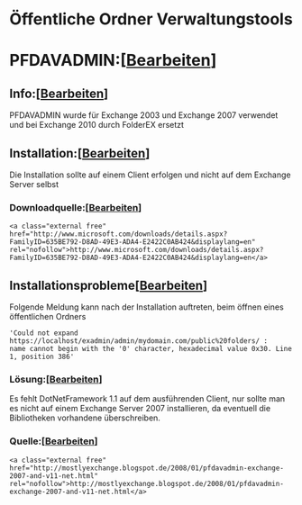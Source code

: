 # Öffentliche Ordner Verwaltungstools

# <span class="mw-headline" id="bkmrk-pfdavadmin%3A">PFDAVADMIN:</span><span class="mw-editsection"><span class="mw-editsection-bracket">\[</span>[Bearbeiten](https://wiki.eidolf.de/index.php?title=%C3%96ffentliche_Ordner_Verwaltungstools&action=edit&section=1 "Abschnitt bearbeiten: PFDAVADMIN:")<span class="mw-editsection-bracket">\]</span></span>

## <span class="mw-headline" id="bkmrk-info%3A">Info:</span><span class="mw-editsection"><span class="mw-editsection-bracket">\[</span>[Bearbeiten](https://wiki.eidolf.de/index.php?title=%C3%96ffentliche_Ordner_Verwaltungstools&action=edit&section=2 "Abschnitt bearbeiten: Info:")<span class="mw-editsection-bracket">\]</span></span>

PFDAVADMIN wurde für Exchange 2003 und Exchange 2007 verwendet und bei Exchange 2010 durch FolderEX ersetzt

## <span class="mw-headline" id="bkmrk-installation%3A">Installation:</span><span class="mw-editsection"><span class="mw-editsection-bracket">\[</span>[Bearbeiten](https://wiki.eidolf.de/index.php?title=%C3%96ffentliche_Ordner_Verwaltungstools&action=edit&section=3 "Abschnitt bearbeiten: Installation:")<span class="mw-editsection-bracket">\]</span></span>

Die Installation sollte auf einem Client erfolgen und nicht auf dem Exchange Server selbst

### <span class="mw-headline" id="bkmrk-downloadquelle%3A">Downloadquelle:</span><span class="mw-editsection"><span class="mw-editsection-bracket">\[</span>[Bearbeiten](https://wiki.eidolf.de/index.php?title=%C3%96ffentliche_Ordner_Verwaltungstools&action=edit&section=4 "Abschnitt bearbeiten: Downloadquelle:")<span class="mw-editsection-bracket">\]</span></span>

```
<a class="external free" href="http://www.microsoft.com/downloads/details.aspx?FamilyID=635BE792-D8AD-49E3-ADA4-E2422C0AB424&displaylang=en" rel="nofollow">http://www.microsoft.com/downloads/details.aspx?FamilyID=635BE792-D8AD-49E3-ADA4-E2422C0AB424&displaylang=en</a>
```

## <span class="mw-headline" id="bkmrk-installationsproblem-1">Installationsprobleme</span><span class="mw-editsection"><span class="mw-editsection-bracket">\[</span>[Bearbeiten](https://wiki.eidolf.de/index.php?title=%C3%96ffentliche_Ordner_Verwaltungstools&action=edit&section=5 "Abschnitt bearbeiten: Installationsprobleme")<span class="mw-editsection-bracket">\]</span></span>

Folgende Meldung kann nach der Installation auftreten, beim öffnen eines öffentlichen Ordners

```
'Could not expand https://localhost/exadmin/admin/mydomain.com/public%20folders/ :
name cannot begin with the '0' character, hexadecimal value 0x30. Line 1, position 386'
```

### <span id="bkmrk-"></span><span class="mw-headline" id="bkmrk-l%C3%B6sung%3A">Lösung:</span><span class="mw-editsection"><span class="mw-editsection-bracket">\[</span>[Bearbeiten](https://wiki.eidolf.de/index.php?title=%C3%96ffentliche_Ordner_Verwaltungstools&action=edit&section=6 "Abschnitt bearbeiten: Lösung:")<span class="mw-editsection-bracket">\]</span></span>

Es fehlt DotNetFramework 1.1 auf dem ausführenden Client, nur sollte man es nicht auf einem Exchange Server 2007 installieren, da eventuell die Bibliotheken vorhandene überschreiben.

### <span class="mw-headline" id="bkmrk-quelle%3A">Quelle:</span><span class="mw-editsection"><span class="mw-editsection-bracket">\[</span>[Bearbeiten](https://wiki.eidolf.de/index.php?title=%C3%96ffentliche_Ordner_Verwaltungstools&action=edit&section=7 "Abschnitt bearbeiten: Quelle:")<span class="mw-editsection-bracket">\]</span></span>

```
<a class="external free" href="http://mostlyexchange.blogspot.de/2008/01/pfdavadmin-exchange-2007-and-v11-net.html" rel="nofollow">http://mostlyexchange.blogspot.de/2008/01/pfdavadmin-exchange-2007-and-v11-net.html</a>
```